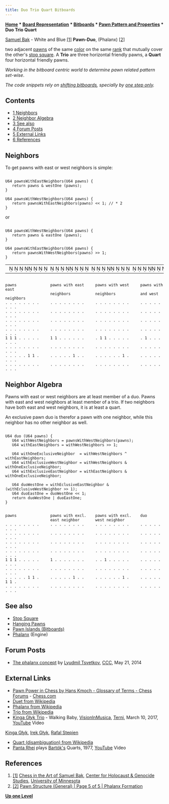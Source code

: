 ```yaml
---
title: Duo Trio Quart Bitboards
---
```

**[Home](Home "Home") * [Board Representation](Board_Representation "Board Representation") * [Bitboards](Bitboards "Bitboards") * [Pawn Pattern and Properties](Pawn_Pattern_and_Properties "Pawn Pattern and Properties") * Duo Trio Quart**

[](http://chgs.elevator.umn.edu/asset/viewAsset/57f3b6787d58ae5f74bf8ba9#57f3b6d77d58ae5574bf8bba) [Samuel Bak](Category:Samuel_Bak "Category:Samuel Bak") - White and Blue <a id="cite-note-1" href="#cite-ref-1">[1]</a>
**Pawn-Duo**, (Phalanx) <a id="cite-note-2" href="#cite-ref-2">[2]</a>

two adjacent [pawns](Pawn "Pawn") of the same [color](Color "Color") on the same [rank](Ranks "Ranks") that mutually cover the other's [stop square](Stop_Square "Stop Square"). A **Trio** are three horizontal friendly pawns, a **Quart** four horizontal friendly pawns.

*Working in the bitboard centric world to determine pawn related pattern set-wise*.

*The code snippets rely on [shifting bitboards](General_Setwise_Operations#ShiftingBitboards "General Setwise Operations"), specially by [one step only](General_Setwise_Operations#OneStepOnly "General Setwise Operations").*

## Contents

- [1 Neighbors](#neighbors)
- [2 Neighbor Algebra](#neighbor-algebra)
- [3 See also](#see-also)
- [4 Forum Posts](#forum-posts)
- [5 External Links](#external-links)
- [6 References](#references)

## Neighbors

To get pawns with east or west neighbors is simple:

```

U64 pawnsWithEastNeighbors(U64 pawns) {
   return pawns & westOne (pawns);
}

U64 pawnsWithWestNeighbors(U64 pawns) {
   return pawnsWithEastNeighbors(pawns) << 1; // * 2
}

```

or

```

U64 pawnsWithWestNeighbors(U64 pawns) {
   return pawns & eastOne (pawns);
}

U64 pawnsWithEastNeighbors(U64 pawns) {
   return pawnsWithWestNeighbors(pawns) >> 1;
}

```

|  |
| --- |
|                                                                                                                            ♙♙♙                  ♙♙          |

```

pawns               pawns with east     pawns with west     pawns with east
                    neighbors           neighbors           and west neighbors
. . . . . . . .     . . . . . . . .     . . . . . . . .     . . . . . . . .
. . . . . . . .     . . . . . . . .     . . . . . . . .     . . . . . . . .
. . . . . . . .     . . . . . . . .     . . . . . . . .     . . . . . . . .
. . . . . . . .     . . . . . . . .     . . . . . . . .     . . . . . . . .
1 1 1 . . . . .     1 1 . . . . . .     . 1 1 . . . . .     . 1 . . . . . .
. . . . . . . .     . . . . . . . .     . . . . . . . .     . . . . . . . .
. . . . . 1 1 .     . . . . . 1 . .     . . . . . . 1 .     . . . . . . . .
. . . . . . . .     . . . . . . . .     . . . . . . . .     . . . . . . . .

```

## Neighbor Algebra

Pawns with east or west neighbors are at least member of a duo. Pawns with east and west neighbors at least member of a trio. If two neighbors have both east and west neighbors, it is at least a quart.

An exclusive pawn duo is therefor a pawn with one neighbor, while this neighbor has no other neighbor as well.

```

U64 duo (U64 pawns) {
   U64 withWestNeighbors = pawnsWithWestNeighbors(pawns);
   U64 withEastNeighbors = withWestNeighbors >> 1;

   U64 withOneExclusiveNeighbor  = withWestNeighbors ^ withEastNeighbors;
   U64 withExclusiveWestNeighbor = withWestNeighbors & withOneExclusiveNeighbor;
   U64 withExclusiveEastNeighbor = withEastNeighbors & withOneExclusiveNeighbor;

   U64 duoWestOne = withEclusiveEastNeighbor & (withEclusiveWestNeighbor >> 1);
   U64 duoEastOne = duoWestOne << 1;
   return duoWestOne | duoEastOne;
}

```

```

pawns               pawns with excl.    pawns with excl.    duo
                    east neighbor       west neighbor
. . . . . . . .     . . . . . . . .     . . . . . . . .     . . . . . . . .
. . . . . . . .     . . . . . . . .     . . . . . . . .     . . . . . . . .
. . . . . . . .     . . . . . . . .     . . . . . . . .     . . . . . . . .
. . . . . . . .     . . . . . . . .     . . . . . . . .     . . . . . . . .
1 1 1 . . . . .     1 . . . . . . .     . . 1 . . . . .     . . . . . . . .
. . . . . . . .     . . . . . . . .     . . . . . . . .     . . . . . . . .
. . . . . 1 1 .     . . . . . 1 . .     . . . . . . 1 .     . . . . . 1 1 .
. . . . . . . .     . . . . . . . .     . . . . . . . .     . . . . . . . .

```

## See also

- [Stop Square](Stop_Square "Stop Square")
- [Hanging Pawns](Hanging_Pawns "Hanging Pawns")
- [Pawn Islands (Bitboards)](</Pawn_Islands_(Bitboards)> "Pawn Islands (Bitboards)")
- [Phalanx](Phalanx "Phalanx") (Engine)

## Forum Posts

- [The phalanx concept](http://www.talkchess.com/forum/viewtopic.php?t=52382) by [Lyudmil Tsvetkov](Lyudmil_Tsvetkov "Lyudmil Tsvetkov"), [CCC](CCC "CCC"), May 21, 2014

## External Links

- [Pawn Power in Chess by Hans Kmoch - Glossary of Terms - Chess Forums](https://www.chess.com/forum/view/chess-equipment/pawn-power-in-chess-by-hans-kmoch-glossary-of-terms) - [Chess.com](index.php?title=Chess.com&action=edit&redlink=1 "Chess.com (page does not exist)")
- [Duet from Wikipedia](https://en.wikipedia.org/wiki/Duet)
- [Phalanx from Wikipedia](https://en.wikipedia.org/wiki/Phalanx)
- [Trio from Wikipedia](https://en.wikipedia.org/wiki/Trio)
- [Kinga Głyk Trio](http://kingaglyk.pl) - Walking Baby, [VisionInMusica](http://www.visioninmusica.com/), [Terni](https://en.wikipedia.org/wiki/Terni), March 10, 2017, [YouTube](https://en.wikipedia.org/wiki/YouTube) Video

[Kinga Głyk](Category:Kinga_G%C5%82yk "Category:Kinga Głyk"), [Irek Głyk](http://glyk.pl/), [Rafal Stepien](http://www.visioninmusica.com/kinga-glyk-happy-birthday/)

- [Quart (disambiguation) from Wikipedia](https://en.wikipedia.org/wiki/Quart_%28disambiguation%29)
- [Panta Rhei](Category:Panta_Rhei "Category:Panta Rhei") plays [Bartók's](https://en.wikipedia.org/wiki/B%C3%A9la_Bart%C3%B3k) Quarts, 1977, [YouTube](https://en.wikipedia.org/wiki/YouTube) Video

## References

1. <a id="cite-ref-1" href="#cite-note-1">[1]</a>
   [Chess in the Art of Samuel Bak](http://chgs.elevator.umn.edu/asset/viewAsset/57f3b6787d58ae5f74bf8ba9#57f3b6d77d58ae5574bf8bba), [Center for Holocaust & Genocide Studies](http://www.chgs.umn.edu/), [University of Minnesota](University_of_Minnesota "University of Minnesota")
1. <a id="cite-ref-2" href="#cite-note-2">[2]</a> [Pawn Structure (General) | Page 5 of 5 | Phalanx Formation](http://www.chess-game-strategies.com/pawn-structure_general_page-5_phalanx-formation.html)

**[Up one Level](Pawn_Pattern_and_Properties "Pawn Pattern and Properties")**

